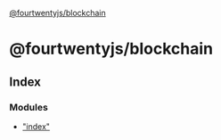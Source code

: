 [@fourtwentyjs/blockchain](README.md)

# @fourtwentyjs/blockchain

## Index

### Modules

* ["index"](modules/_index_.md)
